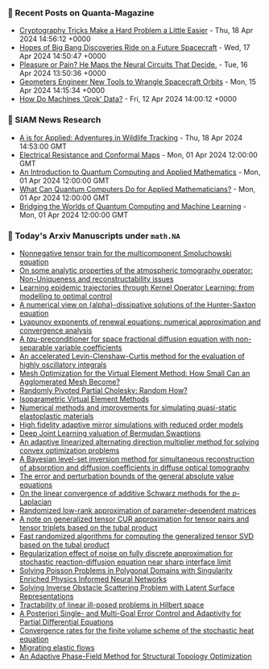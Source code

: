 ### 📝 Recent Posts on Quanta-Magazine
<!-- quanta starts -->
* <a href="https://www.quantamagazine.org/cryptography-tricks-make-a-hard-problem-a-little-easier-20240418/">Cryptography Tricks Make a Hard Problem a Little Easier</a> - Thu, 18 Apr 2024 14:56:12 +0000
* <a href="https://www.quantamagazine.org/hopes-of-big-bang-discoveries-ride-on-a-future-spacecraft-20240417/">Hopes of Big Bang Discoveries Ride on a Future Spacecraft</a> - Wed, 17 Apr 2024 14:50:47 +0000
* <a href="https://www.quantamagazine.org/pleasure-or-pain-he-maps-the-neural-circuits-that-decide-20240416/">Pleasure or Pain? He Maps the Neural Circuits That Decide.</a> - Tue, 16 Apr 2024 13:50:36 +0000
* <a href="https://www.quantamagazine.org/geometers-engineer-new-tools-to-wrangle-spacecraft-orbits-20240415/">Geometers Engineer New Tools to Wrangle Spacecraft Orbits</a> - Mon, 15 Apr 2024 14:15:34 +0000
* <a href="https://www.quantamagazine.org/how-do-machines-grok-data-20240412/">How Do Machines ‘Grok’ Data?</a> - Fri, 12 Apr 2024 14:00:12 +0000
<!-- quanta ends -->

### 📝 SIAM News Research
<!-- siam-news starts -->
* <a href="https://sinews.siam.org/Details-Page/a-is-for-applied-adventures-in-wildlife-tracking">A is for Applied: Adventures in Wildlife Tracking</a> - Thu, 18 Apr 2024 14:53:00 GMT
* <a href="https://sinews.siam.org/Details-Page/electrical-resistance-and-conformal-maps">Electrical Resistance and Conformal Maps</a> - Mon, 01 Apr 2024 12:00:00 GMT
* <a href="https://sinews.siam.org/Details-Page/an-introduction-to-quantum-computing-and-applied-mathematics">An Introduction to Quantum Computing and Applied Mathematics</a> - Mon, 01 Apr 2024 12:00:00 GMT
* <a href="https://sinews.siam.org/Details-Page/what-can-quantum-computers-do-for-applied-mathematicians">What Can Quantum Computers Do for Applied Mathematicians?</a> - Mon, 01 Apr 2024 12:00:00 GMT
* <a href="https://sinews.siam.org/Details-Page/bridging-the-worlds-of-quantum-computing-and-machine-learning">Bridging the Worlds of Quantum Computing and Machine Learning</a> - Mon, 01 Apr 2024 12:00:00 GMT
<!-- siam-news ends -->

### 📝 Today's Arxiv Manuscripts under ``math.NA``
<!-- arxiv-math-na starts -->
* <a href="https://arxiv.org/abs/2404.10898">Nonnegative tensor train for the multicomponent Smoluchowski equation</a>
* <a href="https://arxiv.org/abs/2404.11126">On some analytic properties of the atmospheric tomography operator: Non-Uniqueness and reconstructability issues</a>
* <a href="https://arxiv.org/abs/2404.11130">Learning epidemic trajectories through Kernel Operator Learning: from modelling to optimal control</a>
* <a href="https://arxiv.org/abs/2404.11174">A numerical view on {alpha}-dissipative solutions of the Hunter-Saxton equation</a>
* <a href="https://arxiv.org/abs/2404.11191">Lyapunov exponents of renewal equations: numerical approximation and convergence analysis</a>
* <a href="https://arxiv.org/abs/2404.11390">A $tau$-preconditioner for space fractional diffusion equation with non-separable variable coefficients</a>
* <a href="https://arxiv.org/abs/2404.11448">An accelerated Levin-Clenshaw-Curtis method for the evaluation of highly oscillatory integrals</a>
* <a href="https://arxiv.org/abs/2404.11484">Mesh Optimization for the Virtual Element Method: How Small Can an Agglomerated Mesh Become?</a>
* <a href="https://arxiv.org/abs/2404.11487">Randomly Pivoted Partial Cholesky: Random How?</a>
* <a href="https://arxiv.org/abs/2404.11603">Isoparametric Virtual Element Methods</a>
* <a href="https://arxiv.org/abs/2404.10863">Numerical methods and improvements for simulating quasi-static elastoplastic materials</a>
* <a href="https://arxiv.org/abs/2404.11088">High fidelity adaptive mirror simulations with reduced order models</a>
* <a href="https://arxiv.org/abs/2404.11257">Deep Joint Learning valuation of Bermudan Swaptions</a>
* <a href="https://arxiv.org/abs/2404.11435">An adaptive linearized alternating direction multiplier method for solving convex optimization problems</a>
* <a href="https://arxiv.org/abs/2404.11552">A Bayesian level-set inversion method for simultaneous reconstruction of absorption and diffusion coefficients in diffuse optical tomography</a>
* <a href="https://arxiv.org/abs/2207.00954">The error and perturbation bounds of the general absolute value equations</a>
* <a href="https://arxiv.org/abs/2210.09183">On the linear convergence of additive Schwarz methods for the $p$-Laplacian</a>
* <a href="https://arxiv.org/abs/2302.12761">Randomized low-rank approximation of parameter-dependent matrices</a>
* <a href="https://arxiv.org/abs/2305.00754">A note on generalized tensor CUR approximation for tensor pairs and tensor triplets based on the tubal product</a>
* <a href="https://arxiv.org/abs/2305.05031">Fast randomized algorithms for computing the generalized tensor SVD based on the tubal product</a>
* <a href="https://arxiv.org/abs/2307.08246">Regularization effect of noise on fully discrete approximation for stochastic reaction-diffusion equation near sharp interface limit</a>
* <a href="https://arxiv.org/abs/2308.16429">Solving Poisson Problems in Polygonal Domains with Singularity Enriched Physics Informed Neural Networks</a>
* <a href="https://arxiv.org/abs/2311.07187">Solving Inverse Obstacle Scattering Problem with Latent Surface Representations</a>
* <a href="https://arxiv.org/abs/2401.09919">Tractability of linear ill-posed problems in Hilbert space</a>
* <a href="https://arxiv.org/abs/2404.01738">A Posteriori Single- and Multi-Goal Error Control and Adaptivity for Partial Differential Equations</a>
* <a href="https://arxiv.org/abs/2404.05655">Convergence rates for the finite volume scheme of the stochastic heat equation</a>
* <a href="https://arxiv.org/abs/2303.12516">Migrating elastic flows</a>
* <a href="https://arxiv.org/abs/2308.06756">An Adaptive Phase-Field Method for Structural Topology Optimization</a>
<!-- arxiv-math-na ends -->
